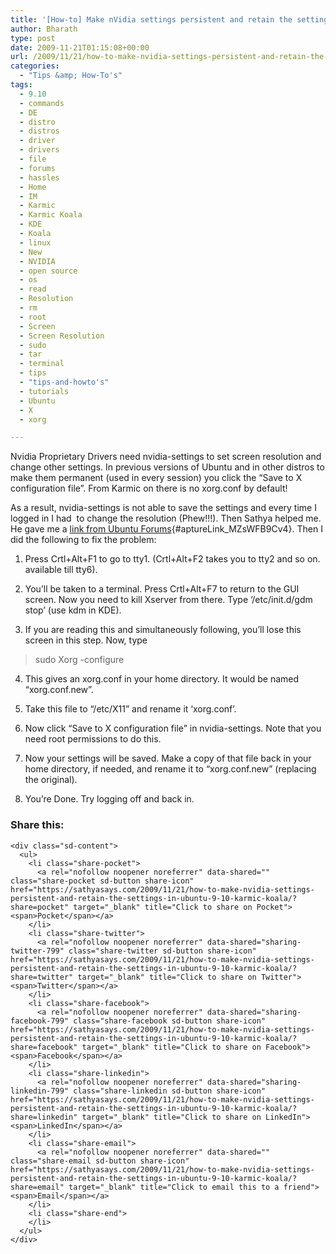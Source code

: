 ```yaml
---
title: '[How-to] Make nVidia settings persistent and retain the settings in Ubuntu 9.10 Karmic Koala'
author: Bharath
type: post
date: 2009-11-21T01:15:08+00:00
url: /2009/11/21/how-to-make-nvidia-settings-persistent-and-retain-the-settings-in-ubuntu-9-10-karmic-koala/
categories:
  - "Tips &amp; How-To's"
tags:
  - 9.10
  - commands
  - DE
  - distro
  - distros
  - driver
  - drivers
  - file
  - forums
  - hassles
  - Home
  - IM
  - Karmic
  - Karmic Koala
  - KDE
  - Koala
  - linux
  - New
  - NVIDIA
  - open source
  - os
  - read
  - Resolution
  - rm
  - root
  - Screen
  - Screen Resolution
  - sudo
  - tar
  - terminal
  - tips
  - "tips-and-howto's"
  - tutorials
  - Ubuntu
  - X
  - xorg

---
```

Nvidia Proprietary Drivers need nvidia-settings to set screen resolution and change other settings. In previous versions of Ubuntu and in other distros to make them permanent (used in every session) you click the &#8220;Save to X configuration file&#8221;. From Karmic on there is no xorg.conf by default!

As a result, nvidia-settings is not able to save the settings and every time I logged in I had  to change the resolution (Phew!!!). Then Sathya helped me. He gave me a [link from Ubuntu Forums][1]{#aptureLink_MZsWFB9Cv4}. Then I did the following to fix the problem:

<!--more-->

1. Press Crtl+Alt+F1 to go to tty1. (Crtl+Alt+F2 takes you to tty2 and so on. available till tty6).

2. You&#8217;ll be taken to a terminal. Press Crtl+Alt+F7 to return to the GUI screen. Now you need to kill Xserver from there. Type &#8216;/etc/init.d/gdm stop&#8217; (use kdm in KDE).

3. If you are reading this and simultaneously following, you&#8217;ll lose this screen in this step. Now, type

> sudo Xorg -configure

4. This gives an xorg.conf in your home directory. It would be named &#8220;xorg.conf.new&#8221;.

5. Take this file to &#8220;/etc/X11&#8221; and rename it &#8216;xorg.conf&#8217;.

6. Now click &#8220;Save to X configuration file&#8221; in nvidia-settings. Note that you need root permissions to do this.

7. Now your settings will be saved. Make a copy of that file back in your home directory, if needed, and rename it to &#8220;xorg.conf.new&#8221; (replacing the original).

8. You&#8217;re Done. Try logging off and back in.

<div class="sharedaddy sd-sharing-enabled">
  <div class="robots-nocontent sd-block sd-social sd-social-icon-text sd-sharing">
    <h3 class="sd-title">
      Share this:
    </h3>
    
    <div class="sd-content">
      <ul>
        <li class="share-pocket">
          <a rel="nofollow noopener noreferrer" data-shared="" class="share-pocket sd-button share-icon" href="https://sathyasays.com/2009/11/21/how-to-make-nvidia-settings-persistent-and-retain-the-settings-in-ubuntu-9-10-karmic-koala/?share=pocket" target="_blank" title="Click to share on Pocket"><span>Pocket</span></a>
        </li>
        <li class="share-twitter">
          <a rel="nofollow noopener noreferrer" data-shared="sharing-twitter-799" class="share-twitter sd-button share-icon" href="https://sathyasays.com/2009/11/21/how-to-make-nvidia-settings-persistent-and-retain-the-settings-in-ubuntu-9-10-karmic-koala/?share=twitter" target="_blank" title="Click to share on Twitter"><span>Twitter</span></a>
        </li>
        <li class="share-facebook">
          <a rel="nofollow noopener noreferrer" data-shared="sharing-facebook-799" class="share-facebook sd-button share-icon" href="https://sathyasays.com/2009/11/21/how-to-make-nvidia-settings-persistent-and-retain-the-settings-in-ubuntu-9-10-karmic-koala/?share=facebook" target="_blank" title="Click to share on Facebook"><span>Facebook</span></a>
        </li>
        <li class="share-linkedin">
          <a rel="nofollow noopener noreferrer" data-shared="sharing-linkedin-799" class="share-linkedin sd-button share-icon" href="https://sathyasays.com/2009/11/21/how-to-make-nvidia-settings-persistent-and-retain-the-settings-in-ubuntu-9-10-karmic-koala/?share=linkedin" target="_blank" title="Click to share on LinkedIn"><span>LinkedIn</span></a>
        </li>
        <li class="share-email">
          <a rel="nofollow noopener noreferrer" data-shared="" class="share-email sd-button share-icon" href="https://sathyasays.com/2009/11/21/how-to-make-nvidia-settings-persistent-and-retain-the-settings-in-ubuntu-9-10-karmic-koala/?share=email" target="_blank" title="Click to email this to a friend"><span>Email</span></a>
        </li>
        <li class="share-end">
        </li>
      </ul>
    </div>
  </div>
</div>

 [1]: http://ubuntuforums.org/showthread.php?t=1260518